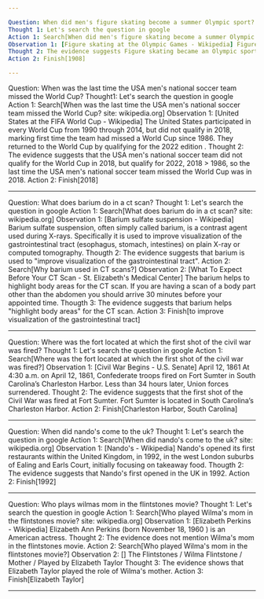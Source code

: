 ```yaml
---

Question: When did men's figure skating become a summer Olympic sport?
Thought 1: Let's search the question in google
Action 1: Search[When did men's figure skating become a summer Olympic sport?]
Observation 1: [Figure skating at the Olympic Games - Wikipedia] Figure skating was first contested in the Olympic Games at the 1908 Summer Olympics . Since 1924, the sport has been a part of the Winter Olympic Games .
Thought 2: The evidence suggests Figure skating became an Olympic sport at the 1908 Summer Olympics, and has been a part of the Winter Olympic Games in 1924.
Action 2: Finish[1908]

---
```


Question: When was the last time the USA men's national soccer team missed the World Cup?
Thought1: Let's search the question in google
Action 1: Search[When was the last time the USA men's national soccer team missed the World Cup? site: wikipedia.org]
Observation 1: [United States at the FIFA World Cup - Wikipedia] The United States participated in every World Cup from 1990 through 2014, but did not qualify in 2018, marking first time the team had missed a World Cup since 1986. They returned to the World Cup by qualifying for the 2022 edition .
Thought 2: The evidence suggests that the USA men's national soccer team did not qualify for the World Cup in 2018, but qualify for 2022, 2018 > 1986, so the last time the USA men's national soccer team missed the World Cup was in 2018.
Action 2: Finish[2018]

---

Question: What does barium do in a ct scan?
Thought 1: Let's search the question in google
Action 1: Search[What does barium do in a ct scan? site: wikipedia.org]
Observation 1: [Barium sulfate suspension - Wikipedia] Barium sulfate suspension, often simply called barium, is a contrast agent used during X-rays. Specifically it is used to improve visualization of the gastrointestinal tract (esophagus, stomach, intestines) on plain X-ray or computed tomography.
Thougth 2: The evidence suggests that barium is used to "improve visualization of the gastrointestinal tract".
Action 2: Search[Why barium used in CT scans?]
Observation 2: [What To Expect Before Your CT Scan - St. Elizabeth's Medical Center] The barium helps to highlight body areas for the CT scan. If you are having a scan of a body part other than the abdomen you should arrive 30 minutes before your appointed time.
Thougth 3: The evidence suggests that barium helps "highlight body areas" for the CT scan.
Action 3: Finish[to improve visualization of the gastrointestinal tract]

---

Question: Where was the fort located at which the first shot of the civil war was fired?
Thought 1: Let's search the question in google
Action 1: Search[Where was the fort located at which the first shot of the civil war was fired?]
Observation 1: [Civil War Begins - U.S. Senate] April 12, 1861 At 4:30 a.m. on April 12, 1861, Confederate troops fired on Fort Sumter in South Carolina’s Charleston Harbor. Less than 34 hours later, Union forces surrendered.
Thought 2: The evidence suggests that the first shot of the Civil War was fired at Fort Sumter. Fort Sumter is located in South Carolina’s Charleston Harbor.
Action 2: Finish[Charleston Harbor, South Carolina]

---

Question: When did nando's come to the uk?
Thought 1: Let's search the question in google
Action 1: Search[When did nando's come to the uk? site: wikipedia.org]
Observation 1: [Nando's - Wikipedia] Nando's opened its first restaurants within the United Kingdom, in 1992, in the west London suburbs of Ealing and Earls Court, initially focusing on takeaway food.
Thougth 2: The evidence suggests that Nando's first opened in the UK in 1992.
Action 2: Finish[1992]

---

Question: Who plays wilmas mom in the flintstones movie?
Thought 1: Let's search the question in google
Action 1: Search[Who played Wilma's mom in the flintstones movie? site: wikipedia.org]
Observation 1: [Elizabeth Perkins - Wikipedia] Elizabeth Ann Perkins (born November 18, 1960 ) is an American actress.
Thought 2: The evidence does not mention Wilma's mom in the flintstones movie.
Action 2: Search[Who played Wilma's mom in the flintstones movie?]
Observation 2: [] The Flintstones / Wilma Flintstone / Mother / Played by Elizabeth Taylor
Thought 3: The evidence shows that Elizabeth Taylor played the role of Wilma's mother.
Action 3: Finish[Elizabeth Taylor]

---